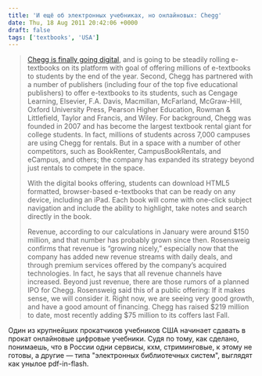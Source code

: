 ```yaml
---
title: 'И ещё об электронных учебниках, но онлайновых: Chegg'
date: Thu, 18 Aug 2011 20:42:06 +0000
draft: false
tags: ['textbooks', 'USA']
---
```


> [Chegg is finally going digital](http://techcrunch.com/2011/08/18/textbook-rental-giant-chegg-goes-digital-now-offers-html5-books/), and is going to be steadily rolling e-textbooks on its platform with goal of offering millions of e-textbooks to students by the end of the year. Second, Chegg has partnered with a number of publishers (including four of the top five educational publishers) to offer e-textbooks to its students, such as Cengage Learning, Elsevier, F.A. Davis, Macmillan, McFarland, McGraw-Hill, Oxford University Press, Pearson Higher Education, Rowman & Littlefield, Taylor and Francis, and Wiley. For background, Chegg was founded in 2007 and has become the largest textbook rental giant for college students. In fact, millions of students across 7,000 campuses are using Chegg for rentals. But in a space with a number of other competitors, such as BookRenter, CampusBookRentals, and eCampus, and others; the company has expanded its strategy beyond just rentals to compete in the space.
> 
> With the digital books offering, students can download HTML5 formatted, browser-based e-textbooks that can be ready on any device, including an iPad. Each book will come with one-click subject navigation and include the ability to highlight, take notes and search directly in the book.
> 
> Revenue, according to our calculations in January were around $150 million, and that number has probably grown since then. Rosensweig confirms that revenue is “growing nicely,” especially now that the company has added new revenue streams with daily deals, and through premium services offered by the company’s acquired technologies. In fact, he says that all revenue channels have increased. Beyond just revenue, there are those rumors of a planned IPO for Chegg. Rosensweig said this of a public offering: If it makes sense, we will consider it. Right now, we are seeing very good growth, and have a good amount of financing. Chegg has raised $219 million to date, most recently adding $75 million to its coffers last Fall.

Один из крупнейших прокатчиков учебников США начинает сдавать в прокат онлайновые цифровые учебники. Судя по тому, как сделано, понимаешь, что в России одни сервисы, кхм, стриминговые, к этому не готовы, а другие — типа "электронных библиотечных систем", выглядят как унылое pdf-in-flash.